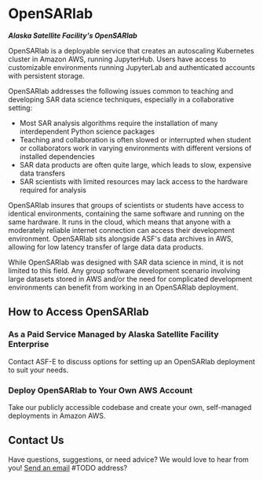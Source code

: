 # OpenSARlab

***Alaska Satellite Facility's OpenSARlab***

OpenSARlab is a deployable service that creates an autoscaling Kubernetes cluster in Amazon AWS, running JupyterHub. 
Users have access to customizable environments running JupyterLab and authenticated accounts with persistent storage.

OpenSARlab addresses the following issues common to teaching and developing SAR data science techniques, especially in
 a collaborative setting:
 
 * Most SAR analysis algorithms require the installation of many interdependent Python science packages
 * Teaching and collaboration is often slowed or interrupted when student or collaborators work in varying
 environments with different versions of installed dependencies
* SAR data products are often quite large, which leads to slow, expensive data transfers
* SAR scientists with limited resources may lack access to the hardware required for analysis

OpenSARlab insures that groups of scientists or students have access to identical environments, containing the same
software and running on the same hardware. It runs in the cloud, which means that anyone with a moderately reliable 
internet connection can access their development environment. OpenSARlab sits alongside ASF's data archives in AWS, 
allowing for low latency transfer of large data data products.

While OpenSARlab was designed with SAR data science in mind, it is not limited to this field. Any group software 
development scenario involving large datasets stored in AWS and/or the need for complicated development environments
can benefit from working in an OpenSARlab deployment. 

## How to Access OpenSARlab

### As a Paid Service Managed by Alaska Satellite Facility Enterprise
 
Contact ASF-E to discuss options for setting up an OpenSARlab deployment to suit your needs.

### Deploy OpenSARlab to Your Own AWS Account

Take our publicly accessible codebase and create your own, self-managed deployments in Amazon AWS.

## Contact Us

Have questions, suggestions, or need advice? We would love to hear from you! [Send an email]() #TODO address?